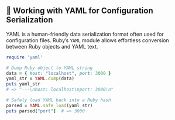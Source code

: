 ## 📄 Working with YAML for Configuration Serialization

YAML is a human-friendly data serialization format often used for configuration files. Ruby’s `YAML` module allows effortless conversion between Ruby objects and YAML text.

```ruby
require 'yaml'

# Dump Ruby object to YAML string
data = { host: "localhost", port: 3000 }
yaml_str = YAML.dump(data)
puts yaml_str
# => "---\nhost: localhost\nport: 3000\n"

# Safely load YAML back into a Ruby hash
parsed = YAML.safe_load(yaml_str)
puts parsed["port"]  # => 3000
```